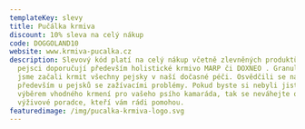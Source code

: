 ```yaml
---
templateKey: slevy
title: Pučálka krmiva
discount: 10% sleva na celý nákup
code: DOGGOLAND10
website: www.krmiva-pucalka.cz
description: Slevový kód platí na celý nákup včetně zlevněných produktů. Naši
  pejsci doporučují především holistické krmivo MARP či DOXNEO . Granulkami MARP
  jsme začali krmit všechny pejsky v naší dočasné péči. Osvědčili se nám
  především u pejsků se zažívacími problémy. Pokud byste si nebyli jistí s
  výběrem vhodného krmení pro vašeho psího kamaráda, tak se neváhejte obrátit na
  výživové poradce, kteří vám rádi pomohou.
featuredimage: /img/pucalka-krmiva-logo.svg
---
```


